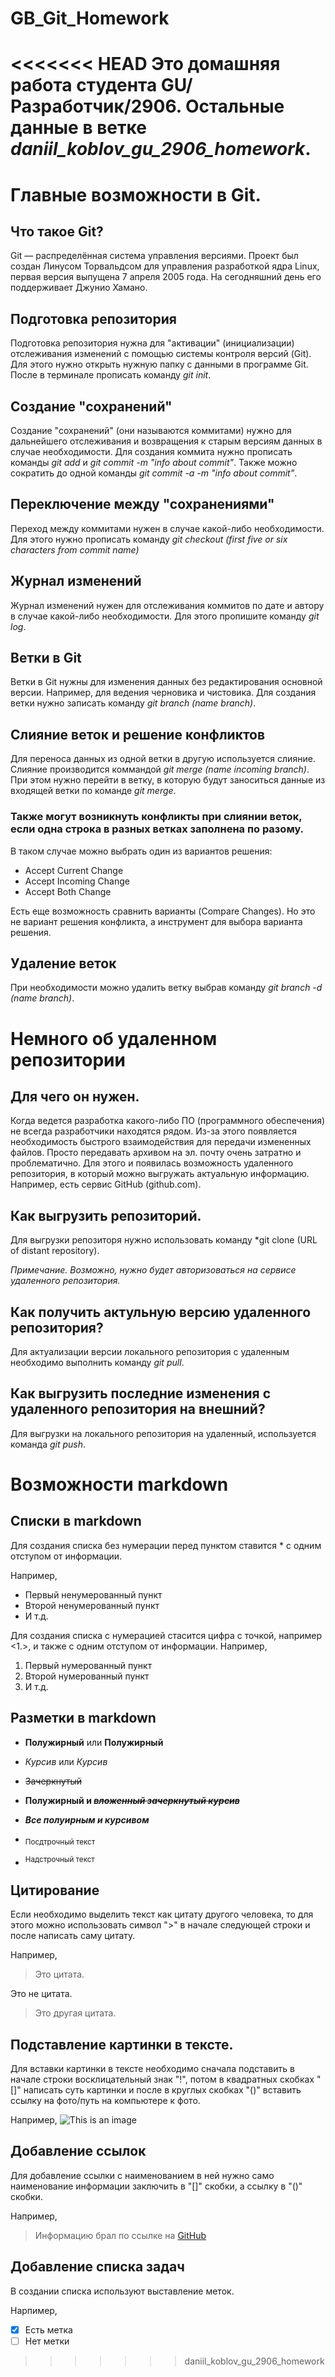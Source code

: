 # GB_Git_Homework
<<<<<<< HEAD
Это домашняя работа студента GU/Разработчик/2906. Остальные данные в ветке *daniil_koblov_gu_2906_homework*.
=======


# Главные возможности в Git.
## Что такое Git?
Git — распределённая система управления версиями. Проект был создан Линусом Торвальдсом для управления разработкой ядра Linux, первая версия выпущена 7 апреля 2005 года. На сегодняшний день его поддерживает Джунио Хамано. 

## Подготовка репозитория
Подготовка репозитория нужна для "активации" (инициализации) отслеживания изменений с помощью системы контроля версий (Git). Для этого нужно открыть нужную папку с данными в программе Git. После в терминале прописать команду *git init*.

## Создание "сохранений"
Создание "сохранений" (они называются коммитами) нужно для дальнейшего отслеживания и возвращения к старым версиям данных в случае необходимости. Для создания коммита нужно прописать команды *git add* и *git commit -m "info about commit"*. Также можно сократить до одной команды *git commit -a -m "info about commit"*.

## Переключение между "сохранениями"
Переход между коммитами нужен в случае какой-либо необходимости. Для этого нужно прописать команду *git checkout (first five or six characters from commit name)*

## Журнал изменений
Журнал изменений нужен для отслеживания коммитов по дате и автору в случае какой-либо необходимости. Для этого пропишите команду *git log*.

## Ветки в Git
Ветки в Git нужны для изменения данных без редактирования основной версии. Например, для ведения черновика и чистовика. Для создания ветки нужно записать команду *git branch (name branch)*.

## Слияние веток и решение конфликтов
Для переноса данных из одной ветки в другую используется слияние. Слияние производится коммандой *git merge (name incoming branch)*. При этом нужно перейти в ветку, в которую будут заноситься данные из входящей ветки по команде *git merge*.
### Также могут возникнуть конфликты при слиянии веток, если одна строка в разных ветках заполнена по разому. 
В таком случае можно выбрать один из вариантов решения:

* Accept Current Change
* Accept Incoming Change
* Accept Both Change

Есть еще возможность сравнить варианты (Compare Changes). Но это не вариант решения конфликта, а инструмент для выбора варианта решения.

## Удаление веток
При необходимости можно удалить ветку выбрав команду *git branch -d (name branch)*.

# Немного об удаленном репозитории
## Для чего он нужен.
Когда ведется разработка какого-либо ПО (программного обеспечения) не всегда разработчики находятся рядом. Из-за этого появляется необходимость быстрого взаимодействия для передачи измененных файлов. Просто передавать архивом на эл. почту очень затратно и проблематично. Для этого и появилась возможность удаленного репозитория, в который можно выгружать актуальную информацию. Например, есть сервис GitHub (github.com).

## Как выгрузить репозиторий.
Для выгрузки репозиторя нужно использовать команду *git clone (URL of distant repository).

*Примечание. Возможно, нужно будет авторизоваться на сервисе удаленного репозитория.*

## Как получить актульную версию удаленного репозитория?
Для актуализации версии локального репозитория с удаленным необходимо выполнить команду *git pull*.

## Как выгрузить последние изменения с удаленного репозитория на внешний?
Для выгрузки на локального репозитория на удаленный, используется команда *git push*.

# Возможности markdown
## Списки в markdown

Для создания списка без нумерации перед пунктом ставится * с одним отступом от информации.

Например,
* Первый ненумерованный пункт
* Второй ненумерованный пункт
* И т.д.

Для создания списка с нумерацией стасится цифра с точкой, например <1.>, и также с одним отступом от информации. 
Например,
1. Первый нумерованный пункт
2. Второй нумерованный пункт
3. И т.д.

## Разметки в markdown

* **Полужирный** или __Полужирный__

* *Курсив* или _Курсив_

* ~~Зачеркнутый~~ 

* **Полужирный и ~~_вложенный зачеркнутый курсив_~~**

* **_Все полуирным и курсивом_**

* <sub>Посдтрочный текст</sub>

* <sup>Надстрочный текст</sup>

## Цитирование
Если необходимо выделить текст как цитату другого человека, то для этого можно использовать символ ">" в начале следующей строки и после написать саму цитату.

Например, 
> Это цитата.

Это не цитата.

>Это другая цитата.

## Подставление картинки в тексте.
Для вставки картинки в тексте необходимо сначала подставить в начале строки восклицательный знак "!", потом в квадратных скобках "[]" написать суть картинки и после в круглых скобках "()" вставить ссылку на фото/путь на компьютере к фото.

Например, 
![This is an image](https://avatars.mds.yandex.net/get-zen_doc/4790423/pub_608ab9c01037af4f21d3d4ac_608abcb234055e2cb3e830a5/scale_1200)

## Добавление ссылок
Для добавление ссылки с наименованием в ней нужно само наименование информации заключить в "[]" скобки, а ссылку в "()" скобки.

Например,

>Информацию брал по ссылке на [GitHub](https://docs.github.com/en/get-started/writing-on-github/getting-started-with-writing-and-formatting-on-github/basic-writing-and-formatting-syntax#links)

## Добавление списка задач

В создании списка используют выставление меток.

Нарпимер,
- [x] Есть метка
- [ ] Нет метки
>>>>>>> daniil_koblov_gu_2906_homework
